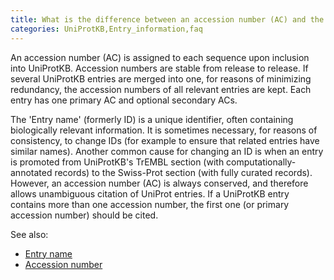 ```yaml
---
title: What is the difference between an accession number (AC) and the entry name?
categories: UniProtKB,Entry_information,faq
---
```


An accession number (AC) is assigned to each sequence upon inclusion into UniProtKB. Accession numbers are stable from release to release. If several UniProtKB entries are merged into one, for reasons of minimizing redundancy, the accession numbers of all relevant entries are kept. Each entry has one primary AC and optional secondary ACs.

The 'Entry name' (formerly ID) is a unique identifier, often containing biologically relevant information. It is sometimes necessary, for reasons of consistency, to change IDs (for example to ensure that related entries have similar names). Another common cause for changing an ID is when an entry is promoted from UniProtKB's TrEMBL section (with computationally-annotated records) to the Swiss-Prot section (with fully curated records). However, an accession number (AC) is always conserved, and therefore allows unambiguous citation of UniProt entries. If a UniProtKB entry contains more than one accession number, the first one (or primary accession number) should be cited.

See also:

-   [Entry name](https://www.uniprot.org/help/entry_name)
-   [Accession number](https://www.uniprot.org/help/accession_numbers)
